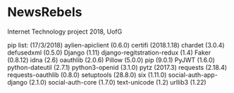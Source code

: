 # NewsRebels
Internet Technology project 2018, UofG

pip list: (17/3/2018)
  aylien-apiclient (0.6.0)
  certifi (2018.1.18)
  chardet (3.0.4)
  defusedxml (0.5.0)
  Django (1.11)
  django-regitstration-redux (1.4)
  Faker (0.8.12)
  idna (2.6)
  oauthlib (2.0.6)
  Pillow (5.0.0)
  pip (9.0.1)
  PyJWT (1.6.0)
  python-dateutil (2.7.1)
  python3-openid (3.1.0)
  pytz (2017.3)
  requests (2.18.4)
  requests-oauthlib (0.8.0)
  setuptools (28.8.0)
  six (1.11.0)
  social-auth-app-django (2.1.0)
  social-auth-core (1.7.0)
  text-unicode (1.2)
  urllib3 (1.22)
